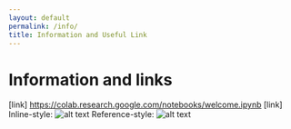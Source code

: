 ```yaml
---
layout: default
permalink: /info/
title: Information and Useful Link
---
```


# Information and links
[link] https://colab.research.google.com/notebooks/welcome.ipynb
[link]
Inline-style: 
![alt text](https://github.com/rsaavy/PythonCodeClub-TBS-SCT/blob/master/img/pcc.jpg)
Reference-style:
![alt text][logo]

[logo]: https://github.com/rsaavy/PythonCodeClub-TBS-SCT/blob/master/img/pcc.jpg
